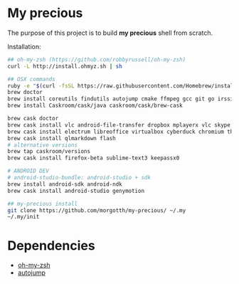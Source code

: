 
# My precious #

The purpose of this project is to build **my precious** shell from scratch.

Installation:

```bash
## oh-my-zsh (https://github.com/robbyrussell/oh-my-zsh)
curl -L http://install.ohmyz.sh | sh

## OSX commands
ruby -e "$(curl -fsSL https://raw.githubusercontent.com/Homebrew/install/master/install)"
brew doctor
brew install coreutils findutils autojump cmake ffmpeg gcc git go irssi latex2rtf mkvtoolnix ncdu tmux tree wget htop rename git-flow
brew install Caskroom/cask/java caskroom/cask/brew-cask

brew cask doctor
brew cask install vlc android-file-transfer dropbox mplayerx vlc skype alfred iterm2 spotify
brew cask install electrum libreoffice virtualbox cyberduck chromium the-unarchiver tunnelblick
brew cask install qlmarkdown flash
# alternative versions
brew tap caskroom/versions
brew cask install firefox-beta sublime-text3 keepassx0

# ANDROID DEV
# android-studio-bundle: android-studio + sdk
brew install android-sdk android-ndk
brew cask install android-studio genymotion

## my-precious install
git clone https://github.com/morgotth/my-precious/ ~/.my
~/.my/init
```

# Dependencies #

- [oh-my-zsh](https://github.com/robbyrussell/oh-my-zsh)
- [autojump](https://github.com/joelthelion/autojump)

